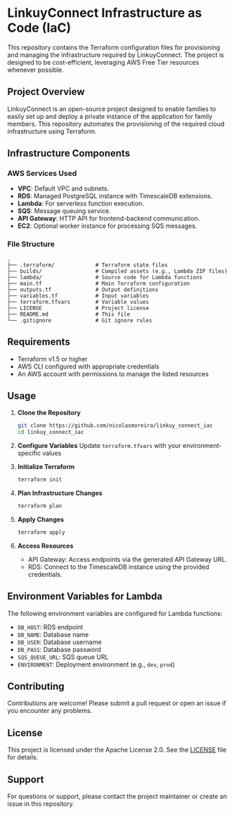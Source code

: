 # LinkuyConnect Infrastructure as Code (IaC)

This repository contains the Terraform configuration files for provisioning and managing the infrastructure required by LinkuyConnect. The project is designed to be cost-efficient, leveraging AWS Free Tier resources whenever possible.

## Project Overview

LinkuyConnect is an open-source project designed to enable families to easily set up and deploy a private instance of the application for family members. This repository automates the provisioning of the required cloud infrastructure using Terraform.

## Infrastructure Components

### AWS Services Used
- **VPC**: Default VPC and subnets.
- **RDS**: Managed PostgreSQL instance with TimescaleDB extensions.
- **Lambda**: For serverless function execution.
- **SQS**: Message queuing service.
- **API Gateway**: HTTP API for frontend-backend communication.
- **EC2**: Optional worker instance for processing SQS messages.

### File Structure
```plaintext
.
├── .terraform/             # Terraform state files
├── builds/                 # Compiled assets (e.g., Lambda ZIP files)
├── lambda/                 # Source code for Lambda functions
├── main.tf                 # Main Terraform configuration
├── outputs.tf              # Output definitions
├── variables.tf            # Input variables
├── terraform.tfvars        # Variable values
├── LICENSE                 # Project license
├── README.md               # This file
└── .gitignore              # Git ignore rules
```

## Requirements

- Terraform v1.5 or higher
- AWS CLI configured with appropriate credentials
- An AWS account with permissions to manage the listed resources

## Usage

1. **Clone the Repository**
   ```bash
   git clone https://github.com/nicolasmoreira/linkuy_connect_iac
   cd linkuy_connect_iac
   ```

2. **Configure Variables**
   Update `terraform.tfvars` with your environment-specific values

3. **Initialize Terraform**
   ```bash
   terraform init
   ```

4. **Plan Infrastructure Changes**
   ```bash
   terraform plan
   ```

5. **Apply Changes**
   ```bash
   terraform apply
   ```

6. **Access Resources**
   - API Gateway: Access endpoints via the generated API Gateway URL.
   - RDS: Connect to the TimescaleDB instance using the provided credentials.

## Environment Variables for Lambda

The following environment variables are configured for Lambda functions:
- `DB_HOST`: RDS endpoint
- `DB_NAME`: Database name
- `DB_USER`: Database username
- `DB_PASS`: Database password
- `SQS_QUEUE_URL`: SQS queue URL
- `ENVIRONMENT`: Deployment environment (e.g., `dev`, `prod`)

## Contributing

Contributions are welcome! Please submit a pull request or open an issue if you encounter any problems.

## License

This project is licensed under the Apache License 2.0. See the [LICENSE](LICENSE) file for details.

## Support

For questions or support, please contact the project maintainer or create an issue in this repository.